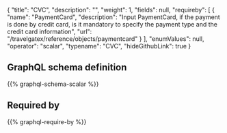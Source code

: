 {
  "title": "CVC",
  "description": "",
  "weight": 1,
  "fields": null,
  "requireby": [
    {
      "name": "PaymentCard",
      "description": "Input PaymentCard, if the payment is done by credit card, is it mandatory to specify the payment type and the credit card information",
      "url": "/travelgatex/reference/objects/paymentcard"
    }
  ],
  "enumValues": null,
  "operator": "scalar",
  "typename": "CVC",
  "hideGithubLink": true
}
## GraphQL schema definition

{{% graphql-schema-scalar %}}

## Required by

{{% graphql-require-by %}}
